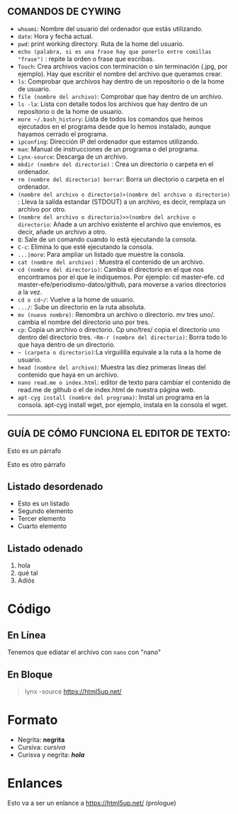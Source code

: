 ## **COMANDOS DE CYWING**

- `whoami`: Nombre del usuario del ordenador que estás utilizando. 
- `date`: Hora y fecha actual.
- `pwd`: print working directory. Ruta de la home del usuario. 
- `echo (palabra, si es una frase hay que ponerlo entre comillas "frase")` : repite la orden o frase que escribas. 
- `Touch`: Crea archivos vacios con terminación o sin terminación (.jpg, por ejemplo). Hay que escribir el nombre del archivo que queramos crear.
- `ls`: Comprobar que archivos hay dentro de un repositorio o de la home de usuario.
- `file (nombre del archivo)`: Comprobar que hay dentro de un archivo. 
- `ls -la`: Lista con detalle todos los archivos que hay dentro de un repositorio o de la home de usuario.
- `more ~/.bash_history`: Lista de todos los comandos que hemos ejecutados en el programa desde que lo hemos instalado, aunque hayamos cerrado el programa. 
- `ipconfing`: Dirección IP del ordenador que estamos utilizando.
- `man`: Manual de instrucciones de un programa o del programa.
- `Lynx-source`: Descarga de un archivo.
- `mkdir (nombre del directorio)` : Crea un directorio o carpeta en el ordenador. 
- `rm (nombre del directorio) borrar`: Borra un diectorio o carpeta en el ordenador. 
- `(nombre del archivo o directorio)>(nombre del archivo o directorio)` : Lleva la salida estandar (STDOUT) a un archivo, es decir, remplaza un archivo por otro.
- `(nombre del archivo o directorio)>>(nombre del archivo o directorio`: Añade a un archivo existente el archivo que envíemos, es decir, añade un archivo a otro. 
- `Q`: Sale de un comando cuando lo está ejecutando la consola. 
- `C-c`: Elimina lo que esté ejecutando la consola. 
- `...|more`: Para ampliar un listado que muestre la consola.
- `cat (nombre del archivo)` : Muestra el contenido de un archivo. 
- `cd (nombre del directorio)`: Cambia el directorio en el que nos encontramos por el que le indiquemos. Por ejemplo: cd master-efe. cd master-efe/periodismo-datos/github, para moverse a varios directorios a la vez.
- `cd o cd~/`: Vuelve a la home de usuario. 
- `.../`: Sube un directorio en la ruta absoluta. 
- `mv (nuevo nombre)`: Renombra un archivo o directorio. mv tres uno/. cambia el nombre del directorio uno por tres.
- `cp`: Copia un archivo o directorio. Cp uno/tres/ copia el directorio uno dentro del directorio tres.
-`Rm-r (nombre del directorio)`: Borra todo lo que haya dentro de un directorio. 
- `~ (carpeta o directorio)`:La virguililla equivale a la ruta a la home de usuario. 
- `head (nombre del archivo)`: Muestra las diez primeras lineas del contenido que haya en un archivo. 
- `nano read.me o index.html`: editor de texto para cambiar el contenido de read.me de github o el de index.html de nuestra página web. 
- `apt-cyg install (nombre del programa)`: Instal un programa en la consola. apt-cyg install wget, por ejemplo, instala en la consola el wget. 


-------
## **GUÍA DE CÓMO FUNCIONA EL EDITOR DE TEXTO**: 

Esto es un párrafo 

Esto es otro párrafo

 ## Listado desordenado 
 - Esto es un listado
 - Segundo elemento 
 - Tercer elemento
 - Cuarto elemento 
 
 ## Listado odenado 
 1. hola
 2. qué tal 
 3. Adiós 
 
# Código 
## En Línea

 Tenemos que ediatar el archivo con  `nano`  con "nano"
 
 ## En Bloque
 > lynx -source https://html5up.net/
 
# Formato
 
 - Negrita: **negrita**
 - Cursiva: *cursiva*
 - Curisva y negrita: ***hola***
 
# Enlances 
 Esto va a ser un enlance a https://html5up.net/ (prologue)
